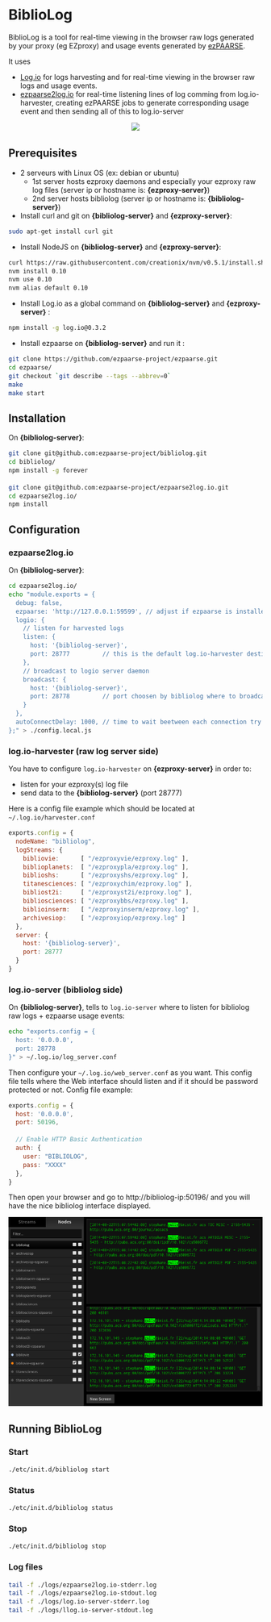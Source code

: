 # BiblioLog

BiblioLog is a tool for real-time viewing in the browser raw logs generated by your proxy (eg EZproxy) and usage events generated by [ezPAARSE](https://github.com/ezpaarse-project/ezpaarse).

It uses
  * [Log.io](http://logio.org/) for logs harvesting and for real-time viewing in the browser raw logs and usage events.
  * [ezpaarse2log.io](https://github.com/ezpaarse-project/ezpaarse2log.io) for real-time listening lines of log comming from log.io-harvester, creating ezPAARSE jobs to generate corresponding usage event and then sending all of this to log.io-server

<p align="center">
<img src="https://docs.google.com/drawings/d/1wx-IudPtbiFurr8FMr84JOEKgfoTSC7DffOu6Ev6RAk/pub?w=828&amp;h=350" />
</p>

## Prerequisites

  * 2 serveurs with Linux OS (ex: debian or ubuntu)
    * 1st server hosts ezproxy daemons and especially your ezproxy raw log files (server ip or hostname is: **{ezproxy-server}**)
    * 2nd server hosts bibliolog (server ip or hostname is: **{bibliolog-server}**)
  * Install curl and git on **{bibliolog-server}** and **{ezproxy-server}**:
```bash
sudo apt-get install curl git
```
  * Install NodeJS on **{bibliolog-server}** and **{ezproxy-server}**:
```bash
curl https://raw.githubusercontent.com/creationix/nvm/v0.5.1/install.sh | sh
nvm install 0.10
nvm use 0.10
nvm alias default 0.10
```
  * Install Log.io as a global command on **{bibliolog-server}** and **{ezproxy-server}** :
```bash
npm install -g log.io@0.3.2
```
  * Install ezpaarse on **{bibliolog-server}** and run it :
```bash
git clone https://github.com/ezpaarse-project/ezpaarse.git
cd ezpaarse/
git checkout `git describe --tags --abbrev=0`
make
make start
```

## Installation

On **{bibliolog-server}**:
```bash
git clone git@github.com:ezpaarse-project/bibliolog.git
cd bibliolog/
npm install -g forever

git clone git@github.com:ezpaarse-project/ezpaarse2log.io.git
cd ezpaarse2log.io/
npm install
```


## Configuration

### ezpaarse2log.io

On **{bibliolog-server}**:
```bash
cd ezpaarse2log.io/
echo "module.exports = {
  debug: false,
  ezpaarse: 'http://127.0.0.1:59599', // adjust if ezpaarse is installed elsewhere
  logio: {
    // listen for harvested logs
    listen: {
      host: '{bibliolog-server}',
      port: 28777         // this is the default log.io-harvester destination port
    },
    // broadcast to logio server daemon
    broadcast: {
      host: '{bibliolog-server}',
      port: 28778         // port choosen by bibliolog where to broadcast harvested logs + ezpaarse usage events
    }
  },
  autoConnectDelay: 1000, // time to wait beetween each connection try
};" > ./config.local.js
```

### log.io-harvester (raw log server side)

You have to configure ``log.io-harvester`` on **{ezproxy-server}** in order to:
  - listen for your ezproxy(s) log file
  - send data to the **{bibliolog-server}** (port 28777)

Here is a config file example which should be located at ``~/.log.io/harvester.conf``
```javascript
exports.config = {                                                                                      
  nodeName: "bibliolog",                                                                                
  logStreams: {                                                                                         
    bibliovie:      [ "/ezproxyvie/ezproxy.log" ],                    
    biblioplanets:  [ "/ezproxypla/ezproxy.log" ],                    
    biblioshs:      [ "/ezproxyshs/ezproxy.log" ],                    
    titanesciences: [ "/ezproxychim/ezproxy.log" ],
    bibliost2i:     [ "/ezproxyst2i/ezproxy.log" ],
    bibliosciences: [ "/ezproxybbs/ezproxy.log" ],
    biblioinserm:   [ "/ezproxyinserm/ezproxy.log" ],
    archivesiop:    [ "/ezproxyiop/ezproxy.log" ]
  },
  server: {
    host: '{bibliolog-server}',
    port: 28777
  }
}
```

### log.io-server (bibliolog side)

On **{bibliolog-server}**, tells to ``log.io-server`` where to listen for bibliolog raw logs + ezpaarse usage events:

```bash
echo "exports.config = {
  host: '0.0.0.0',
  port: 28778
}" > ~/.log.io/log_server.conf
```

Then configure your ``~/.log.io/web_server.conf`` as you want. This config file tells where the Web interface should listen and if it should be password protected or not.
Config file example:
```javascript
exports.config = {
  host: '0.0.0.0',
  port: 50196,

  // Enable HTTP Basic Authentication
  auth: {
    user: "BIBLIOLOG",
    pass: "XXXX"
  },
}
```

Then open your browser and go to http://bibliolog-ip:50196/ and you will have the nice bibliolog interface displayed.

![Running bibliolog screenshot](https://raw.githubusercontent.com/ezpaarse-project/bibliolog/master/bibliolog.png)

## Running BiblioLog

### Start

```bash
./etc/init.d/bibliolog start
```

### Status

```bash
./etc/init.d/bibliolog status
```

### Stop

```bash
./etc/init.d/bibliolog stop
```

### Log files

```bash
tail -f ./logs/ezpaarse2log.io-stderr.log
tail -f ./logs/ezpaarse2log.io-stdout.log
tail -f ./logs/log.io-server-stderr.log
tail -f ./logs/llog.io-server-stdout.log
```
